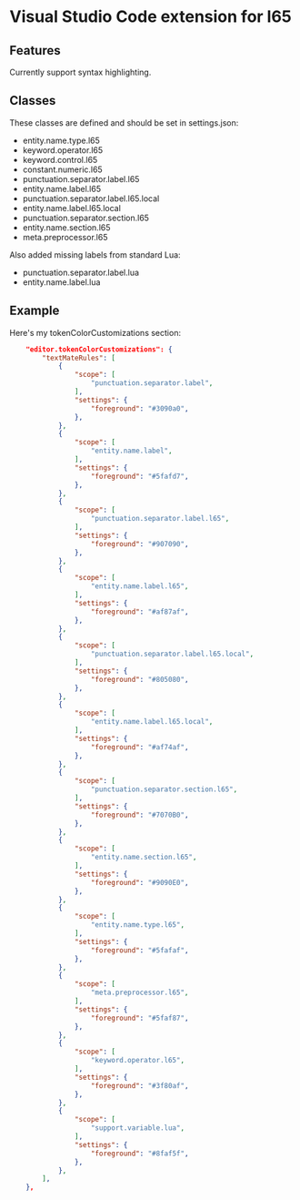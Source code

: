 # Visual Studio Code extension for l65

## Features

Currently support syntax highlighting.

## Classes

These classes are defined and should be set in settings.json:

 * entity.name.type.l65
 * keyword.operator.l65
 * keyword.control.l65
 * constant.numeric.l65
 * punctuation.separator.label.l65
 * entity.name.label.l65
 * punctuation.separator.label.l65.local
 * entity.name.label.l65.local
 * punctuation.separator.section.l65
 * entity.name.section.l65
 * meta.preprocessor.l65


Also added missing labels from standard Lua:

 * punctuation.separator.label.lua
 * entity.name.label.lua

## Example

Here's my tokenColorCustomizations section:
```json
    "editor.tokenColorCustomizations": {
        "textMateRules": [
            {
                "scope": [
                    "punctuation.separator.label",
                ],
                "settings": {
                    "foreground": "#3090a0",
                },
            },
            {
                "scope": [
                    "entity.name.label",
                ],
                "settings": {
                    "foreground": "#5fafd7",
                },
            },
            {
                "scope": [
                    "punctuation.separator.label.l65",
                ],
                "settings": {
                    "foreground": "#907090",
                },
            },
            {
                "scope": [
                    "entity.name.label.l65",
                ],
                "settings": {
                    "foreground": "#af87af",
                },
            },
            {
                "scope": [
                    "punctuation.separator.label.l65.local",
                ],
                "settings": {
                    "foreground": "#805080",
                },
            },
            {
                "scope": [
                    "entity.name.label.l65.local",
                ],
                "settings": {
                    "foreground": "#af74af",
                },
            },
            {
                "scope": [
                    "punctuation.separator.section.l65",
                ],
                "settings": {
                    "foreground": "#7070B0",
                },
            },
            {
                "scope": [
                    "entity.name.section.l65",
                ],
                "settings": {
                    "foreground": "#9090E0",
                },
            },
            {
                "scope": [
                    "entity.name.type.l65",
                ],
                "settings": {
                    "foreground": "#5fafaf",
                },
            },
            {
                "scope": [
                    "meta.preprocessor.l65",
                ],
                "settings": {
                    "foreground": "#5faf87",
                },
            },
            {
                "scope": [
                    "keyword.operator.l65",
                ],
                "settings": {
                    "foreground": "#3f80af",
                },
            },
            {
                "scope": [
                    "support.variable.lua",
                ],
                "settings": {
                    "foreground": "#8faf5f",
                },
            },
        ],
    },
```